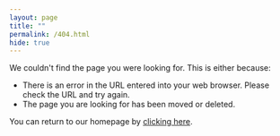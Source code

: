 ```yaml
---
layout: page
title: ""
permalink: /404.html
hide: true
---
```


We couldn't find the page you were looking for. This is either because:

- There is an error in the URL entered into your web browser. Please check the URL and try again.
- The page you are looking for has been moved or deleted.


You can return to our homepage by [clicking here](/).
